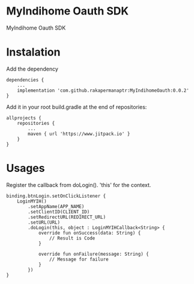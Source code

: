 # MyIndihome Oauth SDK
MyIndihome Oauth SDK

# Instalation

Add the dependency

    dependencies {
        ...
        implementation 'com.github.rakapermanaptr:MyIndihomeOauth:0.0.2'
    }   

Add it in your root build.gradle at the end of repositories:

    allprojects {
        repositories {
            ...
            maven { url 'https://www.jitpack.io' }
        }
    }
    
    
# Usages
Register the callback from doLogin(). 'this' for the context.

    binding.btnLogin.setOnClickListener {
        LoginMYIH()
            .setAppName(APP_NAME)
            .setClientID(CLIENT_ID)
            .setRedirectURL(REDIRECT_URL)
            .setURL(URL)
            .doLogin(this, object : LoginMYIHCallback<String> {
                override fun onSuccess(data: String) {
                    // Result is Code
                }

                override fun onFailure(message: String) {
                    // Message for failure
                }
            })
    }
    
 
